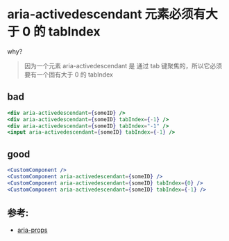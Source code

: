 # aria-activedescendant 元素必须有大于 0 的 tabIndex

why?

> 因为一个元素 aria-activedescendant 是 通过 tab 键聚焦的，所以它必须要有一个固有大于 0 的 tabIndex

## bad

```jsx
<div aria-activedescendant={someID} />
<div aria-activedescendant={someID} tabIndex={-1} />
<div aria-activedescendant={someID} tabIndex="-1" />
<input aria-activedescendant={someID} tabIndex={-1} />
```

## good

```jsx
<CustomComponent />
<CustomComponent aria-activedescendant={someID} />
<CustomComponent aria-activedescendant={someID} tabIndex={0} />
<CustomComponent aria-activedescendant={someID} tabIndex={-1} />
```

## 参考:

- [aria-props](https://github.com/jsx-eslint/eslint-plugin-react/blob/c42b624d0fb9ad647583a775ab9751091eec066f/docs/rules/aria-props)
